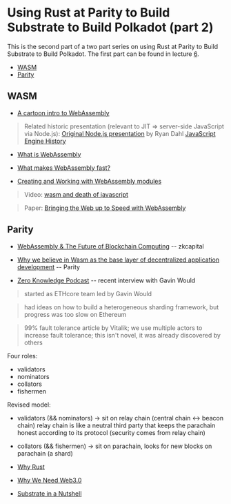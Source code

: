 # Using Rust at Parity to Build Substrate to Build Polkadot (part 2)

This is the second part of a two part series on using Rust at Parity to Build Substrate to Build Polkadot. The first part can be found in lecture [6](../6/lecture.md).

* [WASM](#wasm)
* [Parity](#parity)

## WASM <a name ="wasm"></a>

* [A cartoon intro to WebAssembly](https://hacks.mozilla.org/2017/02/a-cartoon-intro-to-webassembly/)

> Related historic presentation (relevant to JIT => server-side JavaScript via Node.js): [Original Node.js presentation](https://www.youtube.com/watch?v=ztspvPYybIY) by Ryan Dahl
> [JavaScript Engine History](https://en.wikipedia.org/wiki/JavaScript_engine)

* [What is WebAssembly](https://developer.mozilla.org/en-US/docs/Learn)

* [What makes WebAssembly fast?](https://hacks.mozilla.org/2017/02/what-makes-webassembly-fast/)
* [Creating and Working with WebAssembly modules](https://hacks.mozilla.org/2017/02/creating-and-working-with-webassembly-modules/)

> Video: [wasm and death of javascript](https://github.com/paritytech/xpremtinel)

> Paper: [Bringing the Web up to Speed with WebAssembly](https://github.com/paritytech/xpremtinel)

## Parity <a name="parity"><a/>

<!-- > awesome [Edcon ppt](https://edcon.io/assets/ppt/5.4/5.4main/5.4pm/Gavin%20wood-Substrate's%20Democracy%20Starting%20the%20Conversation%20for%20On-chain%20Governance.pdf) -->

* [WebAssembly & The Future of Blockchain Computing](https://medium.com/zkcapital/webassembly-the-future-of-blockchain-computing-1a0ae28f7e40) -- zkcapital
* [Why we believe in Wasm as the base layer of decentralized application development](https://www.parity.io/wasm-smart-contract-development/) -- Parity

* [Zero Knowledge Podcast](https://www.zeroknowledge.fm/46) -- recent interview with Gavin Would

> started as ETHcore team led by Gavin Would

> had ideas on how to build a heterogeneous sharding framework, but progress was too slow on Ethereum

> 99% fault tolerance article by Vitalik; we use multiple actors to increase fault tolerance; this isn't novel, it was already discovered by others

Four roles:
* validators
* nominators
* collators
* fishermen

Revised model:
* validators (&& nominators)
    -> sit on relay chain (central chain <-> beacon chain)
relay chain is like a neutral third party that keeps the parachain honest according to its protocol (security comes from relay chain)
* collators (&& fishermen)
    -> sit on parachain, looks for new blocks on parachain (a shard)

* [Why Rust](https://medium.com/paritytech/why-rust-846fd3320d3f)
* [Why We Need Web3.0](https://medium.com/@gavofyork/why-we-need-web-3-0-5da4f2bf95abs)
* [Substrate in a Nutshell](https://www.parity.io/substrate-in-a-nutshell/)
